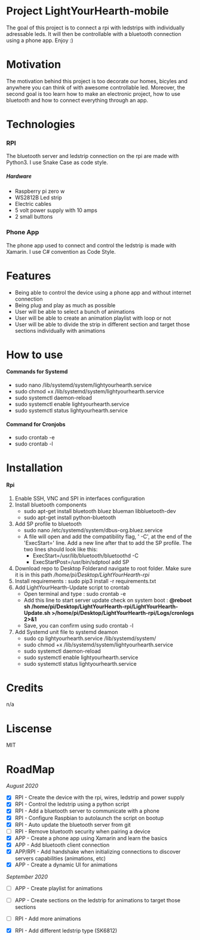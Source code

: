 # Project LightYourHearth-mobile
The goal of this project is to connect a rpi with ledstrips with individually adressable leds.
It will then be controllable with a bluetooth connection using a phone app. Enjoy :)

# Motivation
The motivation behind this project is too decorate our homes, bicyles and anywhere you can think of with awesome controllable led.
Moreover, the second goal is too learn how to make an electronic project, how to use bluetooth and how to connect everything through an app.

# Technologies

### RPI
The bluetooth server and ledstrip connection on the rpi are made with Python3. I use Snake Case as code style.

##### Hardware
 - Raspberry pi zero w
 - WS2812B Led strip
 - Electric cables
 - 5 volt power supply with 10 amps
 - 2 small buttons

### Phone App
The phone app used to connect and control the ledstrip is made with Xamarin. I use C# convention as Code Style.

# Features
- Being able to control the device using a phone app and without internet connection
- Being plug and play as much as possible
- User will be able to select a bunch of animations
- User will be able to create an animation playlist with loop or not
- User will be able to divide the strip in different section and target those sections individually with animations

# How to use
#### **Commands for Systemd**
 - sudo nano /lib/systemd/system/lightyourhearth.service 
 - sudo chmod +x /lib/systemd/system/lightyourhearth.service
 - sudo systemctl daemon-reload
 - sudo systemctl enable lightyourhearth.service
 - sudo systemctl status lightyourhearth.service

#### **Command for Cronjobs**
 - sudo crontab -e
 - sudo crontab -l

# Installation
 #### Rpi
 1. Enable SSH, VNC and SPI in interfaces configuration
 2. Install bluetooth components
    - sudo apt-get install bluetooth bluez blueman libbluetooth-dev
    - sudo apt-get install python-bluetooth
 3. Add SP profile to bluetooth
    - sudo nano /etc/systemd/system/dbus-org.bluez.service
    - A file will open and add the compatibility flag, ' -C', at the end of the 'ExecStart=' line. Add a new line after that to add the SP profile. The two lines should look like this:
        - ExecStart=/usr/lib/bluetooth/bluetoothd -C
        - ExecStartPost=/usr/bin/sdptool add SP
 4. Download repo to Desktop Folderand navigate to root folder. Make sure it is in this path */home/pi/Desktop/LightYourHearth-rpi* 
 5. Install requirements : sudo pip3 install -r requirements.txt
 6. Add LightYourHearth-Update script to crontab
    - Open terminal and type : sudo crontab -e
    - Add this line to start server update check on system boot : **@reboot sh /home/pi/Desktop/LightYourHearth-rpi/LightYourHearth-Update.sh >/home/pi/Desktop/LightYourHearth-rpi/Logs/cronlogs 2>&1**
    - Save, you can confirm using sudo crontab -l
 7. Add Systemd unit file to systemd deamon
    - sudo cp lightyourhearth.service /lib/systemd/system/
    - sudo chmod +x /lib/systemd/system/lightyourhearth.service
    - sudo systemctl daemon-reload
    - sudo systemctl enable lightyourhearth.service
    - sudo systemctl status lightyourhearth.service

# Credits
n/a

# Liscense
MIT

# RoadMap
*August 2020*
- [x] RPI - Create the device with the rpi, wires, ledstrip and power supply
- [x] RPI - Control the ledstrip using a python script
- [x] RPI - Add a bluetooth server to communicate with a phone
- [x] RPI - Configure Raspbian to autolaunch the script on bootup
- [x] RPI - Auto update the bluetooth server from git
- [ ] RPI - Remove bluetooth security when pairing a device
- [x] APP - Create a phone app using Xamarin and learn the basics
- [x] APP - Add bluetooth client connection
- [x] APP/RPI - Add handshake when initializing connections to discover servers capabilities (animations, etc)
- [x] APP - Create a dynamic UI for animations

*September 2020*
- [ ] APP - Create playlist for animations
- [ ] APP - Create sections on the ledstrip for animations to target those sections
- [ ] RPI - Add more animations
- [X] RPI - Add different ledstrip type (SK6812)


